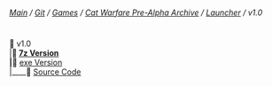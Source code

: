 ﻿###### [Main](https://pikakid98.github.io) / [Git](https://git-pikakid98.github.io) / [Games](https://git-pikakid98.github.io/games) / [Cat Warfare Pre-Alpha Archive](https://git-pikakid98.github.io/games/cat-warfare-pre-alpha-archive) / [Launcher](https://git-pikakid98.github.io/cat-warfare-pre-alpha-archive/launcher) / v1.0
<h1></h1>

📂 v1.0
\
|____📄 [7z Version](https://github.com/Git-Pikakid98/cat-warfare-pre-alpha-archive/releases/download/Launcher_v1.0/Cat.Warfare.Pre-Alpha.Archive.Launcher.7z)
\
|____📄 [exe Version](https://github.com/Git-Pikakid98/cat-warfare-pre-alpha-archive/releases/download/Launcher_v1.0/Cat.Warfare.Pre-Alpha.Archive.Launcher.exe)
\
|____📄 [Source Code](https://github.com/Git-Pikakid98/cat-warfare-pre-alpha-archive/archive/refs/tags/Launcher_v1.0.zip)
